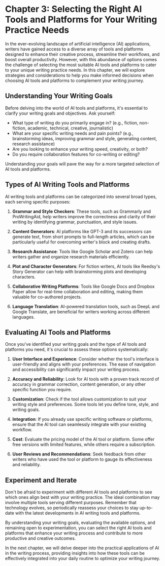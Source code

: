 Chapter 3: Selecting the Right AI Tools and Platforms for Your Writing Practice Needs
=====================================================================================

In the ever-evolving landscape of artificial intelligence (AI) applications, writers have gained access to a diverse array of tools and platforms designed to enhance their creative process, streamline their workflows, and boost overall productivity. However, with this abundance of options comes the challenge of selecting the most suitable AI tools and platforms to cater to your unique writing practice needs. In this chapter, we will explore strategies and considerations to help you make informed decisions when choosing AI tools and platforms to complement your writing journey.

Understanding Your Writing Goals
--------------------------------

Before delving into the world of AI tools and platforms, it's essential to clarify your writing goals and objectives. Ask yourself:

* What type of writing do you primarily engage in? (e.g., fiction, non-fiction, academic, technical, creative, journalistic)
* What are your specific writing needs and pain points? (e.g., brainstorming ideas, improving grammar and style, generating content, research assistance)
* Are you looking to enhance your writing speed, creativity, or both?
* Do you require collaboration features for co-writing or editing?

Understanding your goals will pave the way for a more targeted selection of AI tools and platforms.

Types of AI Writing Tools and Platforms
---------------------------------------

AI writing tools and platforms can be categorized into several broad types, each serving specific purposes:

1. **Grammar and Style Checkers**: These tools, such as Grammarly and ProWritingAid, help writers improve the correctness and clarity of their writing by identifying grammar, punctuation, and style issues.

2. **Content Generators**: AI platforms like GPT-3 and its successors can generate text, from short prompts to full-length articles, which can be particularly useful for overcoming writer's block and creating drafts.

3. **Research Assistance**: Tools like Google Scholar and Zotero can help writers gather and organize research materials efficiently.

4. **Plot and Character Generators**: For fiction writers, AI tools like Reedsy's Story Generator can help with brainstorming plots and developing characters.

5. **Collaborative Writing Platforms**: Tools like Google Docs and Dropbox Paper allow for real-time collaboration and editing, making them valuable for co-authored projects.

6. **Language Translation**: AI-powered translation tools, such as DeepL and Google Translate, are beneficial for writers working across different languages.

Evaluating AI Tools and Platforms
---------------------------------

Once you've identified your writing goals and the type of AI tools and platforms you need, it's crucial to assess these options systematically:

1. **User Interface and Experience**: Consider whether the tool's interface is user-friendly and aligns with your preferences. The ease of navigation and accessibility can significantly impact your writing process.

2. **Accuracy and Reliability**: Look for AI tools with a proven track record of accuracy in grammar correction, content generation, or any other specific function you require.

3. **Customization**: Check if the tool allows customization to suit your writing style and preferences. Some tools let you define tone, style, and writing goals.

4. **Integration**: If you already use specific writing software or platforms, ensure that the AI tool can seamlessly integrate with your existing workflow.

5. **Cost**: Evaluate the pricing model of the AI tool or platform. Some offer free versions with limited features, while others require a subscription.

6. **User Reviews and Recommendations**: Seek feedback from other writers who have used the tool or platform to gauge its effectiveness and reliability.

Experiment and Iterate
----------------------

Don't be afraid to experiment with different AI tools and platforms to see which ones align best with your writing practice. The ideal combination may involve multiple tools serving different purposes. Remember that technology evolves, so periodically reassess your choices to stay up-to-date with the latest developments in AI writing tools and platforms.

By understanding your writing goals, evaluating the available options, and remaining open to experimentation, you can select the right AI tools and platforms that enhance your writing process and contribute to more productive and creative outcomes.

In the next chapter, we will delve deeper into the practical applications of AI in the writing process, providing insights into how these tools can be effectively integrated into your daily routine to optimize your writing journey.
